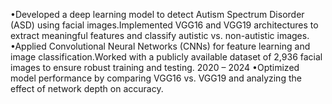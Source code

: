 •Developed a deep learning model to detect Autism Spectrum Disorder (ASD) using facial
images.Implemented VGG16 and VGG19 architectures to extract meaningful features and classify autistic
vs. non-autistic images.
•Applied Convolutional Neural Networks (CNNs) for feature learning and image classification.Worked with a
publicly available dataset of 2,936 facial images to ensure robust training and testing.
2020 – 2024
•Optimized model performance by comparing VGG16 vs. VGG19 and analyzing the effect of network depth
on accuracy.
